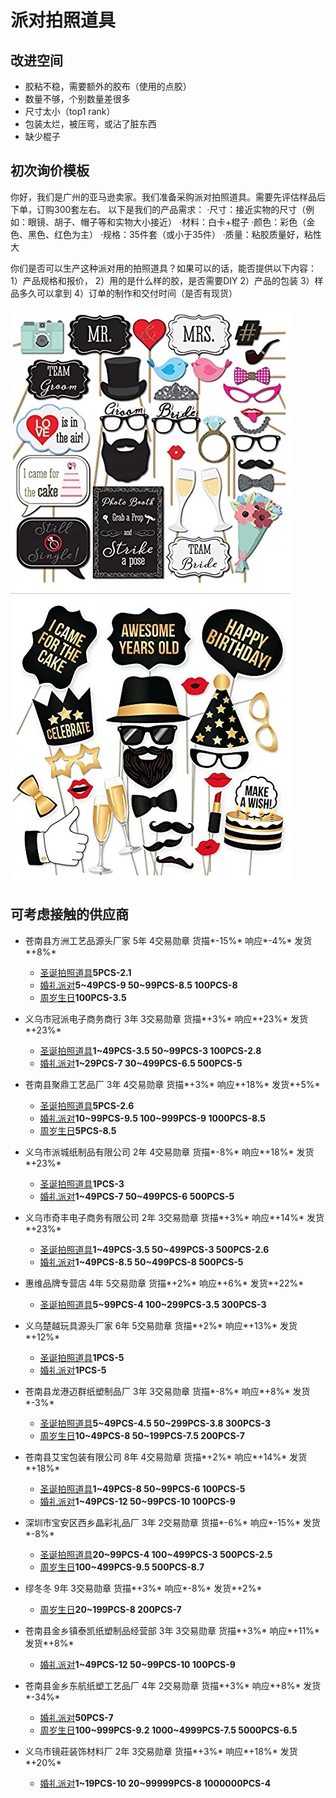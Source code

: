# 派对拍照道具
## 改进空间
- 胶粘不稳，需要额外的胶布（使用的点胶）
- 数量不够，个别数量差很多
- 尺寸太小（top1 rank）
- 包装太烂，被压弯，或沾了脏东西
- 缺少棍子

## 初次询价模板
你好，我们是广州的亚马逊卖家。我们准备采购派对拍照道具。需要先评估样品后下单，订购300套左右。
以下是我们的产品需求：
·尺寸：接近实物的尺寸（例如：眼镜、胡子、帽子等和实物大小接近）
·材料：白卡+棍子
·颜色：彩色（金色、黑色、红色为主）
·规格：35件套（或小于35件）
·质量：粘胶质量好，粘性大

你们是否可以生产这种派对用的拍照道具？如果可以的话，能否提供以下内容：
1）产品规格和报价，
2）用的是什么样的胶，是否需要DIY
2）产品的包装
3）样品多久可以拿到
4）订单的制作和交付时间（是否有现货）

![](media/15366628997343.jpg)


## 可考虑接触的供应商
- 苍南县方洲工艺品源头厂家 5年 4交易勋章 货描*-15%* 响应*-4%* 发货*+8%*

  - [圣诞拍照道具](https://detail.1688.com/offer/41032367107.html?spm=b26110380.sw1688.mof001.1.64992828DSBv6W&tracelog=p4p&clickid=47a0adc5753f4305ade6047adf59dc63&sessionid=2e05b24dcf3585bd51b4b45776fda0f2)**5PCS-2.1**
  - [婚礼派对](https://detail.1688.com/offer/546667939946.html?spm=a2615.7691456.newlist.61.412f736f3x7utM)**5~49PCS-9  50~99PCS-8.5  100PCS-8**
  - [周岁生日](https://detail.1688.com/offer/563695798332.html?spm=a2615.7691456.newlist.70.7af075e84lsMoH)**100PCS-3.5**

- 义乌市冠派电子商务商行 3年 3交易勋章 货描*+3%* 响应*+23%* 发货*+23%*

  - [圣诞拍照道具](https://detail.1688.com/offer/524401046449.html?spm=a2615.7691456.newlist.37.3c6f72e6BqLxYC)**1~49PCS-3.5  50~99PCS-3  100PCS-2.8**
  - [婚礼派对](https://detail.1688.com/offer/556087520836.html?spm=a2615.7691456.newlist.28.2c5372e65IJIkH)**1~29PCS-7  30~499PCS-6.5  500PCS-5**

- 苍南县聚鼎工艺品厂 3年 4交易勋章 货描*+3%* 响应*+18%* 发货*+5%*

  - [圣诞拍照道具](https://detail.1688.com/offer/525158823870.html?spm=a2615.7691456.newlist.45.6540628bOVbYfo)**5PCS-2.6**
  - [婚礼派对](https://detail.1688.com/offer/548958250053.html?spm=a2615.7691456.newlist.42.5248628bYRMgH7)**10~99PCS-9.5  100~999PCS-9  1000PCS-8.5**
  - [周岁生日](https://detail.1688.com/offer/563695798332.html?spm=a2615.7691456.newlist.70.7af075e84lsMoH)**5PCS-8.5**

- 义乌市派城纸制品有限公司 2年 4交易勋章 货描*-8%* 响应*+18%* 发货*+23%*

  - [圣诞拍照道具](https://detail.1688.com/offer/575174465461.html?spm=a2615.7691456.newlist.24.7cbb27b3yIcJzC)**1PCS-3**
  - [婚礼派对](https://detail.1688.com/offer/555928356216.html?spm=a2615.7691456.newlist.57.307827b3BdCRLg)**1~49PCS-7  50~499PCS-6  500PCS-5**

- 义乌市奇丰电子商务有限公司 2年 3交易勋章 货描*+3%* 响应*+14%* 发货*+23%*

  - [圣诞拍照道具](https://detail.1688.com/offer/529423847297.html?spm=a2615.7691456.newlist.35.781ab8f3nGUGE0)**1~49PCS-3.5 50~499PCS-3 500PCS-2.6**
  - [婚礼派对](https://detail.1688.com/offer/556796483947.html?spm=a2615.7691456.newlist.14.3fb6b8f34yzFol)**1~49PCS-8.5  50~499PCS-8  500PCS-5**

- 惠维品牌专营店 4年 5交易勋章 货描*+2%* 响应*+6%* 发货*+22%*

  - [圣诞拍照道具](https://detail.1688.com/offer/523812642705.html?spm=a2615.7691456.newlist.44.34c2577f1lcccz)**5~99PCS-4 100~299PCS-3.5 300PCS-3**

- 义乌楚越玩具源头厂家 6年 5交易勋章 货描*+2%* 响应*+13%* 发货*+12%*

  - [圣诞拍照道具](https://detail.1688.com/offer/547464321504.html?spm=a2615.7691456.newlist.45.170b1b0bx7k4Jl)**1PCS-5**
  - [婚礼派对](https://detail.1688.com/offer/550937431203.html?spm=a2615.7691456.newlist.39.5a481b0bwlYAm4)**1PCS-5**

- 苍南县龙港迈群纸塑制品厂 3年 3交易勋章 货描*-8%* 响应*+8%* 发货*-3%*

  - [圣诞拍照道具](https://detail.1688.com/offer/533977677000.html?spm=a2615.7691456.newlist.26.6ef72a88rRZqIw)**5~49PCS-4.5 50~299PCS-3.8 300PCS-3**
  - [周岁生日](https://detail.1688.com/offer/569219780350.html?spm=a2615.7691456.newlist.54.2b5e2a883Llt3w)**10~49PCS-8  50~199PCS-7.5  200PCS-7**

- 苍南县艾宝包装有限公司 8年 4交易勋章 货描*+2%* 响应*+14%* 发货*+18%*

  - [圣诞拍照道具](https://detail.1688.com/offer/555918501256.html?spm=a2615.7691456.newlist.69.81ef3645tLLuBJ)**1~49PCS-8 50~99PCS-6 100PCS-5**
  - [婚礼派对](https://detail.1688.com/offer/555838528235.html?spm=a2615.7691456.newlist.67.742a3645IVRplI)**1~49PCS-12 50~99PCS-10 100PCS-9**

- 深圳市宝安区西乡晶彩礼品厂 3年 2交易勋章 货描*-6%* 响应*-15%* 发货*-8%*

  - [圣诞拍照道具](https://detail.1688.com/offer/529797070084.html?spm=a2615.7691456.newlist.29.4b5e59faEcv2Rl)**20~99PCS-4 100~499PCS-3 500PCS-2.5**
  - [周岁生日](https://detail.1688.com/offer/576164466927.html?spm=a2615.7691456.newlist.43.585559fahlWFUY)**100~499PCS-9.5  500PCS-8.7**

- 缪冬冬 9年 3交易勋章 货描*+3%* 响应*-8%* 发货*+2%*

  - [周岁生日](https://detail.1688.com/offer/549205387355.html?spm=a2615.7691456.newlist.44.34ce4c07zbRP0n)**20~199PCS-8  200PCS-7** 

   
- 苍南县金乡镇泰凯纸塑制品经营部 3年 3交易勋章 货描*+3%* 响应*+11%* 发货*+8%*

  - [婚礼派对](https://detail.1688.com/offer/556503216629.html?spm=a2615.7691456.newlist.47.4f5c4c6dXWRuu3)**1~49PCS-12 50~99PCS-10 100PCS-9**

- 苍南县金乡东航纸塑工艺品厂 4年 2交易勋章 货描*+3%* 响应*+8%* 发货*-34%*

  - [婚礼派对](https://detail.1688.com/offer/45754227820.html?spm=a2615.7691456.newlist.25.4fd97dd3eycZKX)**50PCS-7**
  - [周岁生日](https://detail.1688.com/offer/549439299936.html?spm=b26110380.sw1688.mof001.3087.64992828DSBv6W)**100~999PCS-9.2 1000~4999PCS-7.5 5000PCS-6.5**

- 义乌市镜莊装饰材料厂 2年 3交易勋章 货描*+3%* 响应*+18%* 发货*+20%*

  - [婚礼派对](https://detail.1688.com/offer/569060498767.html?spm=b26110380.sw1688.mof001.3318.64992828DSBv6W)**1~19PCS-10 20~99999PCS-8 1000000PCS-4**

